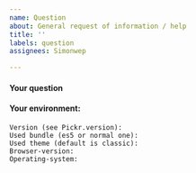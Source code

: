 ```yaml
---
name: Question
about: General request of information / help
title: ''
labels: question
assignees: Simonwep

---
```


#### Your question

<!-- Please check if the question hasn't already been asked yet and check the FAQ's -->
#### Your environment:
```
Version (see Pickr.version):
Used bundle (es5 or normal one):
Used theme (default is classic): 
Browser-version:  
Operating-system:  
```
